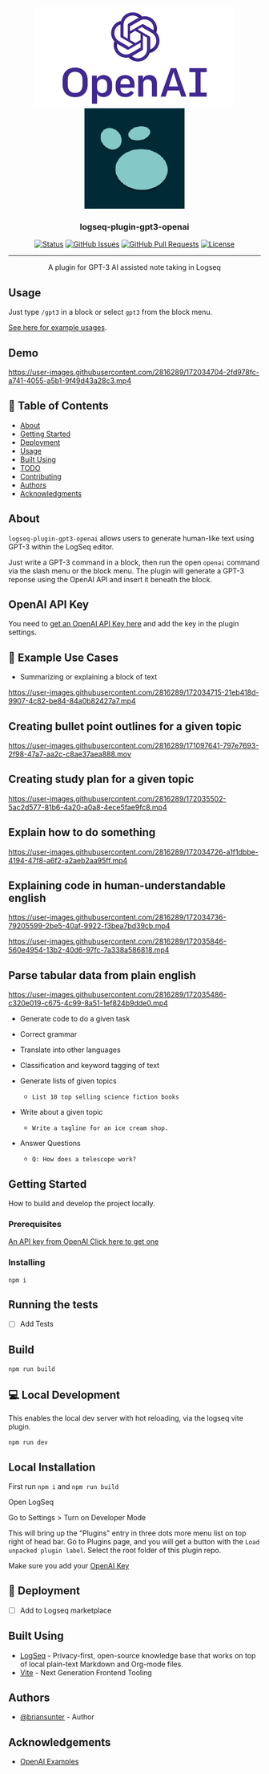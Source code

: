 <p align="center">
  <a href="" rel="noopener">
 <img width=400px height=200px src="./docs/openai.webp" alt="Project logo"></a>
 <img width=200px height=200px src="./docs/logseq.png" alt="Project logo"></a>
</p>

<h3 align="center">logseq-plugin-gpt3-openai</h3>

<div align="center">

[![Status](https://img.shields.io/badge/status-active-success.svg)]()
[![GitHub Issues](https://img.shields.io/github/issues/briansunter/logseq-plugin-gpt3-openai.svg)](https://github.com/briansunter/logseq-plugin-gpt3-openai)
[![GitHub Pull Requests](https://img.shields.io/github/issues-pr/briansunter/logseq-plugin-gpt3-openai.svg)](https://github.com/briansunter/logseq-plugin-gpt3-openai)
[![License](https://img.shields.io/badge/license-MIT-blue.svg)](/LICENSE)

</div>

---

<p align="center"> A plugin for GPT-3 AI assisted note taking in Logseq
    <br>
</p>

## Usage

Just type `/gpt3` in a block or select `gpt3` from the block menu.

[See here for example usages](https://beta.openai.com/examples).

## Demo

<https://user-images.githubusercontent.com/2816289/172034704-2fd978fc-a741-4055-a5b1-9f49d43a28c3.mp4>

## 📝 Table of Contents

- [About](#about)
- [Getting Started](#getting_started)
- [Deployment](#deployment)
- [Usage](#usage)
- [Built Using](#built_using)
- [TODO](../TODO.md)
- [Contributing](../CONTRIBUTING.md)
- [Authors](#authors)
- [Acknowledgments](#acknowledgement)

## About <a name = "about"></a>

`logseq-plugin-gpt3-openai` allows users to generate human-like text using GPT-3 within the LogSeq editor.

Just write a GPT-3 command in a block, then run the open `openai` command via the slash menu or the block menu. The plugin will generate a GPT-3 reponse using the OpenAI API and insert it beneath the block.

## OpenAI API Key

You need to [get an OpenAI API Key here](https://openai.com/api/) and add the key in the plugin settings.

## 📖 Example Use Cases

- Summarizing or explaining a block of text

<https://user-images.githubusercontent.com/2816289/172034715-21eb418d-9907-4c82-be84-84a0b82427a7.mp4>

## Creating bullet point outlines for a given topic

<https://user-images.githubusercontent.com/2816289/171097641-797e7693-2f98-47a7-aa2c-c8ae37aea888.mov>

## Creating study plan for a given topic


https://user-images.githubusercontent.com/2816289/172035502-5ac2d577-81b6-4a20-a0a8-4ece5fae9fc8.mp4



## Explain how to do something

<https://user-images.githubusercontent.com/2816289/172034726-a1f1dbbe-4194-47f8-a6f2-a2aeb2aa95ff.mp4>

## Explaining code in human-understandable english

<https://user-images.githubusercontent.com/2816289/172034736-79205599-2be5-40af-9922-f3bea7bd39cb.mp4>



https://user-images.githubusercontent.com/2816289/172035846-560e4954-13b2-40d6-97fc-7a338a586818.mp4


## Parse tabular data from plain english


https://user-images.githubusercontent.com/2816289/172035486-c320e019-c675-4c99-8a51-1ef824b9dde0.mp4



- Generate code to do a given task
- Correct grammar
- Translate into other languages

- Classification and keyword tagging of text
- Generate lists of given topics
  - `List 10 top selling science fiction books`
- Write about a given topic
  - `Write a tagline for an ice cream shop.`
- Answer Questions
  - `Q: How does a telescope work?`

## Getting Started <a name = "getting_started"></a>

How to build and develop the project locally.

### Prerequisites

[An API key from OpenAI Click here to get one](https://beta.openai.com/account/api-keys)

### Installing

```
npm i
```

## Running the tests <a name = "tests"></a>

- [ ] Add Tests

## Build <a name="usage"></a>

```
npm run build
```

## 💻 Local Development

This enables the local dev server with hot reloading, via the logseq vite plugin.

```
npm run dev
```

## Local Installation

First run `npm i` and `npm run build`

Open LogSeq

Go to Settings > Turn on Developer Mode

This will bring up the "Plugins" entry in three dots more menu list on top right of head bar. Go to Plugins page, and you will get a button with the  `Load unpacked plugin label`. Select the root folder of this plugin repo.

Make sure you add your [OpenAI Key](https://beta.openai.com/account/api-keys)

## 🚀 Deployment <a name = "deployment"></a>

- [ ] Add to Logseq marketplace

## Built Using <a name = "built_using"></a>

- [LogSeq](https://logseq.com/) - Privacy-first, open-source knowledge base that works on top of local plain-text Markdown and Org-mode files.
- [Vite](https://vitejs.dev/) - Next Generation Frontend Tooling

## Authors <a name = "authors"></a>

- [@briansunter](https://github.com/birnaunster) - Author

## Acknowledgements <a name = "acknowledgement"></a>

- [OpenAI Examples](https://beta.openai.com/examples)
